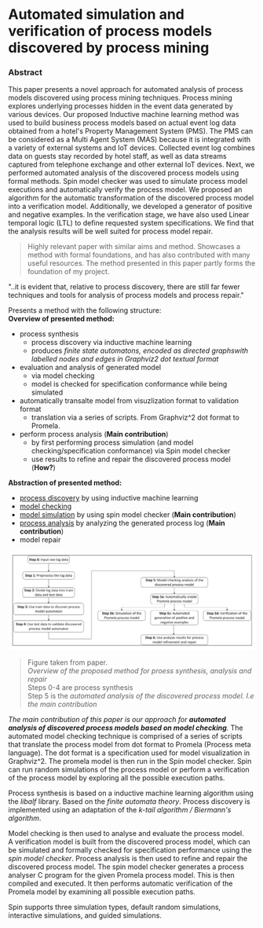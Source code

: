 # Automated simulation and verification of process models discovered by process mining

### Abstract
This paper presents a novel approach for automated analysis of process models discovered using process mining techniques. Process mining explores underlying processes hidden in the event data generated by various devices. Our proposed Inductive machine learning method was used to build business process models based on actual event log data obtained from a hotel's Property Management System (PMS). The PMS can be considered as a Multi Agent System (MAS) because it is integrated with a variety of external systems and IoT devices. Collected event log combines data on guests stay recorded by hotel staff, as well as data streams captured from telephone exchange and other external IoT devices. Next, we performed automated analysis of the discovered process models using formal methods. Spin model checker was used to simulate process model executions and automatically verify the process model. We proposed an algorithm for the automatic transformation of the discovered process model into a verification model. Additionally, we developed a generator of positive and negative examples. In the verification stage, we have also used Linear temporal logic (LTL) to define requested system specifications. We find that the analysis results will be well suited for process model repair.


> Highly relevant paper with similar aims and method. Showcases a method with formal foundations, and has also contributed with many useful resources. The method presented in this paper partly forms the foundation of my project.

"..it is evident that, relative to process discovery, there are still far fewer techniques and tools for analysis of process models and process repair."

Presents a method with the following structure:  
**Overview of presented method:**
  - process synthesis
    - process discovery via inductive machine learning
    - produces *finite state automatons, encoded as directed graphswith labelled nodes and edges in Graphviz2 dot textual format*
  - evaluation and analysis of generated model
    - via model checking 
    - model is checked for specification conformance while being simulated
  - automatically transalte model from visuzlization format to validation format
    - translation via a series of scripts. From Graphviz^2 dot format to Promela.
  - perform process analysis (**Main contribution**)
    - by first performing process simulation (and model checking/specification conformance) via Spin model checker
    - use results to refine and repair the discovered process model (**How?**)

**Abstraction of presented method:**
  - [process discovery](#process-discovery) by using inductive machine learning
  - [model checking](#model-checking)
  - [model simulation](#simulation) by using spin model checker (**Main contribution**)
  - [process analysis](#process-analysis) by analyzing the generated process log (**Main contribution**)
  - model repair

![](model-overview-from-paper.png)
> Figure taken from paper.   
> *Overview of the proposed method for proess synthesis, analysis and repair*  
> Steps 0-4 are process synthesis  
> Step 5 is the *automated analysis of the discovered process model. I.e the main contribution*


*The main contribution of this paper is our approach for **automated analysis of discovered process models based on model checking**.* The automated model checking technique is comprised of a series of scripts that translate the process model from dot format to Promela (Process meta language). The dot format is a specification used for model visualization in Graphviz^2. The promela model is then run in the Spin model checker. Spin can run random simulations of the process model or perform a verification of the process model by exploring all the possible execution paths. 

Process synthesis is based on a inductive machine learning algorithm using the *libalf* library. Based on the *finite automata theory*. Process discovery is implemented using an adaptation of the *k-tail algorithm / Biermann's algorithm*. 

Model checking is then used to analyse and evaluate the process model.  
A verification model is built from the discovered process model, which can be simulated and formally checked for specification performance using the *spin model checker*. Process analysis is then used to refine and repair the discovered process model. The spin model checker generates a process analyser C program for the given Promela process model. This is then compiled and executed. It then performs automatic verification of the Promela model by examining all possible execution paths. 

Spin supports three simulation types, default random simulations, interactive simulations, and guided simulations. 